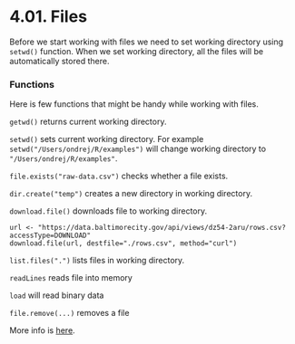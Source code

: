 # 4.01. Files

Before we start working with files we need to set working directory using ```setwd()``` function. When we set working directory, all the files will be automatically stored there.

### Functions

Here is few functions that might be handy while working with files.

```getwd()``` returns current working directory.

```setwd()``` sets current working directory. For example ```setwd("/Users/ondrej/R/examples")``` will change working directory to ``` "/Users/ondrej/R/examples"```.

```file.exists("raw-data.csv")``` checks whether a file exists.

```dir.create("temp")``` creates a new directory in working directory.

```download.file()``` downloads file to working directory.

    url <- "https://data.baltimorecity.gov/api/views/dz54-2aru/rows.csv?accessType=DOWNLOAD"
    download.file(url, destfile="./rows.csv", method="curl")

```list.files(".")``` lists files in working directory.

```readLines``` reads file into memory

```load``` will read binary data

```file.remove(...)``` removes a file

More info is [here](http://stat.ethz.ch/R-manual/R-devel/library/base/html/files.html).
